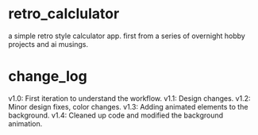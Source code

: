 # retro_calclulator
 a simple retro style calculator app. first from a series of overnight hobby projects and ai musings. 

# change_log
v1.0: First iteration to understand the workflow.
v1.1: Design changes.
v1.2: Minor design fixes, color changes.
v1.3: Adding animated elements to the background.
v1.4: Cleaned up code and modified the background animation.